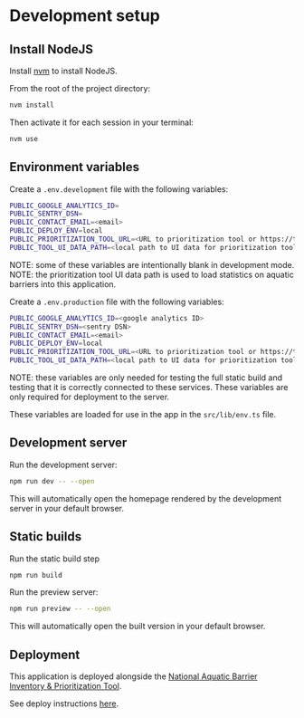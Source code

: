 # Development setup

## Install NodeJS

Install [nvm](https://github.com/nvm-sh/nvm) to install NodeJS.

From the root of the project directory:

```bash
nvm install
```

Then activate it for each session in your terminal:

```bash
nvm use
```

## Environment variables

Create a `.env.development` file with the following variables:

```bash
PUBLIC_GOOGLE_ANALYTICS_ID=
PUBLIC_SENTRY_DSN=
PUBLIC_CONTACT_EMAIL=<email>
PUBLIC_DEPLOY_ENV=local
PUBLIC_PRIORITIZATION_TOOL_URL=<URL to prioritization tool or https://tool.aquaticbarriers.org>
PUBLIC_TOOL_UI_DATA_PATH=<local path to UI data for prioritization tool>
```

NOTE: some of these variables are intentionally blank in development mode.
NOTE: the prioritization tool UI data path is used to load statistics on aquatic barriers into this application.

Create a `.env.production` file with the following variables:

```bash
PUBLIC_GOOGLE_ANALYTICS_ID=<google analytics ID>
PUBLIC_SENTRY_DSN=<sentry DSN>
PUBLIC_CONTACT_EMAIL=<email>
PUBLIC_DEPLOY_ENV=local
PUBLIC_PRIORITIZATION_TOOL_URL=<URL to prioritization tool or https://tool.aquaticbarriers.org>
PUBLIC_TOOL_UI_DATA_PATH=<local path to UI data for prioritization tool>
```

NOTE: these variables are only needed for testing the full static build and
testing that it is correctly connected to these services. These variables are
only required for deployment to the server.

These variables are loaded for use in the app in the `src/lib/env.ts` file.

## Development server

Run the development server:

```bash
npm run dev -- --open
```

This will automatically open the homepage rendered by the development server in
your default browser.

## Static builds

Run the static build step

```bash
npm run build
```

Run the preview server:

```bash
npm run preview -- --open
```

This will automatically open the built version in your default browser.

## Deployment

This application is deployed alongside the [National Aquatic Barrier Inventory & Prioritization Tool](https://github.com/astutespruce/sarp-connectivity).

See deploy instructions [here](https://github.com/astutespruce/sarp-connectivity/blob/main/deploy/README.md).
